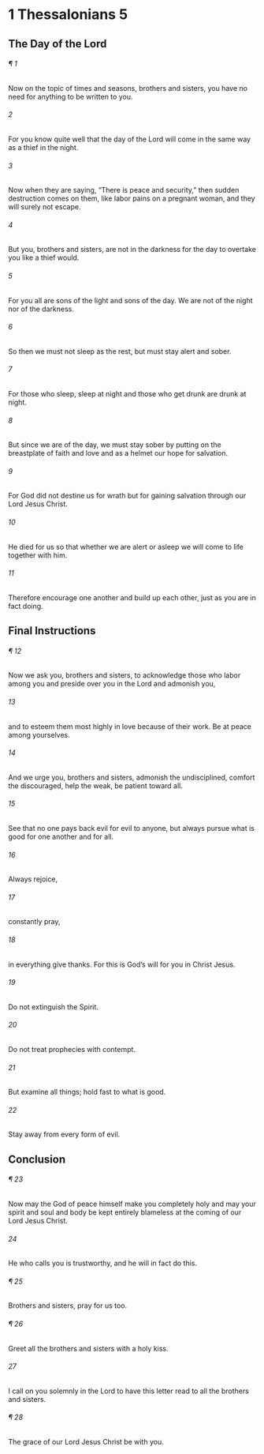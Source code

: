 # 1 Thessalonians 5
## The Day of the Lord
###### ¶ 1
Now on the topic of times and seasons, brothers and sisters, you have no need for anything to be written to you.
###### 2
For you know quite well that the day of the Lord will come in the same way as a thief in the night.
###### 3
Now when they are saying, “There is peace and security,” then sudden destruction comes on them, like labor pains on a pregnant woman, and they will surely not escape.
###### 4
But you, brothers and sisters, are not in the darkness for the day to overtake you like a thief would.
###### 5
For you all are sons of the light and sons of the day. We are not of the night nor of the darkness.
###### 6
So then we must not sleep as the rest, but must stay alert and sober.
###### 7
For those who sleep, sleep at night and those who get drunk are drunk at night.
###### 8
But since we are of the day, we must stay sober by putting on the breastplate of faith and love and as a helmet our hope for salvation.
###### 9
For God did not destine us for wrath but for gaining salvation through our Lord Jesus Christ.
###### 10
He died for us so that whether we are alert or asleep we will come to life together with him.
###### 11
Therefore encourage one another and build up each other, just as you are in fact doing.
## Final Instructions
###### ¶ 12
Now we ask you, brothers and sisters, to acknowledge those who labor among you and preside over you in the Lord and admonish you,
###### 13
and to esteem them most highly in love because of their work. Be at peace among yourselves.
###### 14
And we urge you, brothers and sisters, admonish the undisciplined, comfort the discouraged, help the weak, be patient toward all.
###### 15
See that no one pays back evil for evil to anyone, but always pursue what is good for one another and for all.
###### 16
Always rejoice,
###### 17
constantly pray,
###### 18
in everything give thanks. For this is God’s will for you in Christ Jesus.
###### 19
Do not extinguish the Spirit.
###### 20
Do not treat prophecies with contempt.
###### 21
But examine all things; hold fast to what is good.
###### 22
Stay away from every form of evil.
## Conclusion
###### ¶ 23
Now may the God of peace himself make you completely holy and may your spirit and soul and body be kept entirely blameless at the coming of our Lord Jesus Christ.
###### 24
He who calls you is trustworthy, and he will in fact do this.
###### ¶ 25
Brothers and sisters, pray for us too.
###### ¶ 26
Greet all the brothers and sisters with a holy kiss.
###### 27
I call on you solemnly in the Lord to have this letter read to all the brothers and sisters.
###### ¶ 28
The grace of our Lord Jesus Christ be with you.
